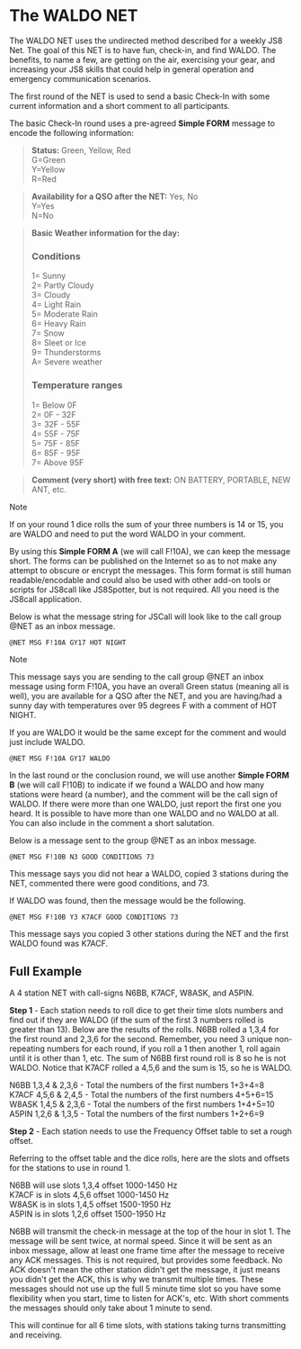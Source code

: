 # **The WALDO NET**

The WALDO NET uses the undirected method described for a weekly JS8 Net. The goal of this NET is to have fun, check-in, and find WALDO. The benefits, to name a few, are getting on the air, exercising your gear, and increasing your JS8 skills that could help in general operation and emergency communication scenarios.

The first round of the NET is used to send a basic Check-In with some current information and a short comment to all participants.

The basic Check-In round uses a pre-agreed **Simple FORM** message to encode the following information:

> **Status:** Green, Yellow, Red  
> G=Green  
> Y=Yellow  
> R=Red

> **Availability for a QSO after the NET:**  Yes, No  
> Y=Yes  
> N=No

> **Basic Weather information for the day:**   
> ### Conditions
> 1= Sunny  
> 2= Partly Cloudy  
> 3= Cloudy  
> 4= Light Rain  
> 5= Moderate Rain  
> 6= Heavy Rain  
> 7= Snow  
> 8= Sleet or Ice  
> 9= Thunderstorms  
> A= Severe weather   
> ### Temperature ranges  
> 1= Below 0F  
> 2= 0F \- 32F  
> 3= 32F \- 55F  
> 4= 55F \- 75F  
> 5= 75F \- 85F  
> 6= 85F \- 95F  
> 7= Above 95F

> **Comment (very short) with free text:** ON BATTERY, PORTABLE, NEW ANT, etc.
 
> [!NOTE]
> If on your round 1 dice rolls the sum  of your three numbers is 14 or 15, you are WALDO and need to put the word WALDO in your comment.

By using this **Simple FORM A** (we will call F!10A), we can keep the message short. The forms can be published on the Internet so as to not make any attempt to obscure or encrypt the messages. This form format is still human readable/encodable and could also be used with other add-on tools or scripts for JS8call like JS8Spotter, but is not required. All you need is the JS8call application.

Below is what the message string for JSCall will look like to the call group @NET as an inbox message.

``` @NET MSG F!10A GY17 HOT NIGHT ```

> [!NOTE]
> This message says you are sending to the call group @NET an inbox message using form F!10A, you have an overall Green status (meaning all is well), you are available for a QSO after the NET, and you are having/had a sunny day with temperatures over 95 degrees F with a comment of HOT NIGHT.

If you are WALDO it would be the same except for the comment and would just include WALDO.

``` @NET MSG F!10A GY17 WALDO ```

In the last round or the conclusion round, we will use another **Simple FORM B** (we will call F!10B) to indicate if we found a WALDO and how many stations were heard (a number), and the comment will be the call sign of WALDO. If there were more than one WALDO, just report the first one you heard. It is possible to have more than one WALDO and no WALDO at all. You can also include in the comment a short salutation.

Below is a message sent to the group @NET as an inbox message.

``` @NET MSG F!10B N3 GOOD CONDITIONS 73 ```

This message says you did not hear a WALDO, copied 3 stations during the NET, commented there were good conditions, and 73.

If WALDO was found, then the message would be the following.

``` @NET MSG F!10B Y3 K7ACF GOOD CONDITIONS 73 ```

This message says you copied 3 other stations during the NET and the first WALDO found was K7ACF.

## **Full Example**

A 4 station NET with call-signs N6BB, K7ACF, W8ASK, and A5PIN.

**Step 1** - Each station needs to roll dice to get their time slots numbers and find out if they are WALDO (if the sum of the first 3 numbers rolled is greater than 13). Below are the results of the rolls. N6BB rolled a 1,3,4 for the first round and 2,3,6 for the second. Remember, you need 3 unique non-repeating numbers for each round, if you roll a 1 then another 1, roll again until it is other than 1, etc. The sum of N6BB first round roll is 8 so he is not WALDO. Notice that K7ACF rolled a 4,5,6 and the sum is 15, so he is WALDO.

N6BB 		1,3,4 & 2,3,6 - Total the numbers of the first numbers 1+3+4=8  
K7ACF	  4,5,6 & 2,4,5 - Total the numbers of the first numbers 4+5+6=15  
W8ASK	  1,4,5 & 2,3,6 - Total the numbers of the first numbers 1+4+5=10  
A5PIN		1,2,6 & 1,3,5 - Total the numbers of the first numbers 1+2+6=9

**Step 2** - Each station needs to use the Frequency Offset table to set a rough offset.

Referring to the offset table and the dice rolls, here are the slots and offsets for the stations to use in round 1\.

N6BB will use slots 1,3,4 offset 1000-1450 Hz  
K7ACF  is in slots 4,5,6 offset 1000-1450 Hz  
W8ASK is in slots 1,4,5  offset 1500-1950 Hz  
A5PIN is in slots 1,2,6 offset 1500-1950 Hz

N6BB will transmit the check-in message at the top of the hour in slot 1. The message will be sent twice, at normal speed. Since it will be sent as an inbox message, allow at least one frame time after the message to receive any ACK messages. This is not required, but provides some feedback. No ACK doesn't mean the other station didn't get the message, it just means you didn't get the ACK, this is why we transmit multiple times. These messages should not use up the full 5 minute time slot so you have some flexibility when you start, time to listen for ACK's, etc. With short comments the messages should only take about 1 minute to send. 

This will continue for all 6 time slots, with stations taking turns transmitting and receiving.  
